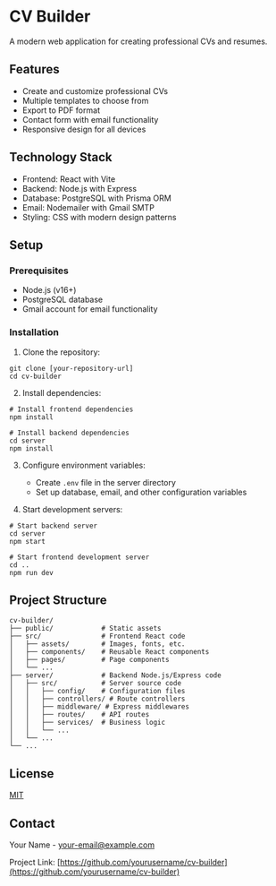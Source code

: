 # CV Builder

A modern web application for creating professional CVs and resumes.

## Features

- Create and customize professional CVs
- Multiple templates to choose from
- Export to PDF format
- Contact form with email functionality
- Responsive design for all devices

## Technology Stack

- Frontend: React with Vite
- Backend: Node.js with Express
- Database: PostgreSQL with Prisma ORM
- Email: Nodemailer with Gmail SMTP
- Styling: CSS with modern design patterns

## Setup

### Prerequisites

- Node.js (v16+)
- PostgreSQL database
- Gmail account for email functionality

### Installation

1. Clone the repository:
```
git clone [your-repository-url]
cd cv-builder
```

2. Install dependencies:
```
# Install frontend dependencies
npm install

# Install backend dependencies
cd server
npm install
```

3. Configure environment variables:
   - Create `.env` file in the server directory
   - Set up database, email, and other configuration variables

4. Start development servers:
```
# Start backend server
cd server
npm start

# Start frontend development server
cd ..
npm run dev
```

## Project Structure

```
cv-builder/
├── public/            # Static assets
├── src/               # Frontend React code
│   ├── assets/        # Images, fonts, etc.
│   ├── components/    # Reusable React components
│   ├── pages/         # Page components
│   └── ...
├── server/            # Backend Node.js/Express code
│   ├── src/           # Server source code
│   │   ├── config/    # Configuration files
│   │   ├── controllers/ # Route controllers
│   │   ├── middleware/ # Express middlewares
│   │   ├── routes/    # API routes
│   │   ├── services/  # Business logic
│   │   └── ...
│   └── ...
└── ...
```

## License

[MIT](LICENSE)

## Contact

Your Name - [your-email@example.com](mailto:your-email@example.com)

Project Link: [https://github.com/yourusername/cv-builder](https://github.com/yourusername/cv-builder)
